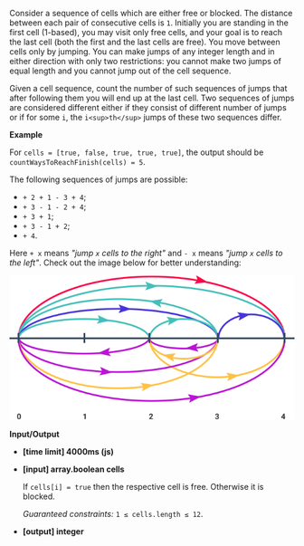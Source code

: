 ﻿Consider a sequence of cells which are either free or blocked. The distance between each pair of consecutive cells is `1`. Initially you are standing in the first cell (1-based), you may visit only free cells, and your goal is to reach the last cell (both the first and the last cells are free). You move between cells only by jumping. You can make jumps of any integer length and in either direction with only two restrictions: you cannot make two jumps of equal length and you cannot jump out of the cell sequence.

Given a cell sequence, count the number of such sequences of jumps that after following them you will end up at the last cell. Two sequences of jumps are considered different either if they consist of different number of jumps or if for some `i`, the `i<sup>th</sup>` jumps of these two sequences differ.

**Example**

For `cells = [true, false, true, true, true]`, the output should be
`countWaysToReachFinish(cells) = 5`.

The following sequences of jumps are possible:

*   `+ 2 + 1 - 3 + 4`;
*   `+ 3 - 1 - 2 + 4`;
*   `+ 3 + 1`;
*   `+ 3 - 1 + 2`;
*   `+ 4`.

Here `+ x` means _"jump `x` cells to the right"_ and `- x` means _"jump `x` cells to the left"_. Check out the image below for better understanding:

![](images/example.png)

**Input/Output**

*   **[time limit] 4000ms (js)**

*   **[input] array.boolean cells**

    If `cells[i] = true` then the respective cell is free. Otherwise it is blocked.

    _Guaranteed constraints:_
    `1 ≤ cells.length ≤ 12`.

*   **[output] integer**
